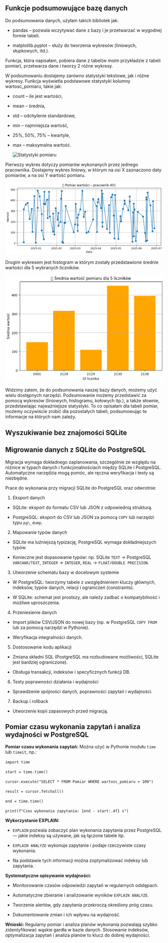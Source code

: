 Funkcje podsumowujące bazę danych
--------------------------------------

Do podsumowania danych, użyłam takich bibliotek jak:
- pandas – pozwala wczytywać dane z bazy i je przetwarzać w wygodnej formie tabeli.

- matplotlib.pyplot – służy do tworzenia wykresów (liniowych, słupkowych, itd.).

Funkcja, która napisałam, pobiera dane z tabel(w moim przykładzie z tabeli pomiar), przetwarza dane i tworzy 2 różne wykresy. 

W podsumowaniu dostajemy zarówno statystyki tekstowe, jak i różne wykresy.  Funkcja wyświetla podstawowe statystyki kolumny wartosc_pomiaru, takie jak:
- count – ile jest wartości,

- mean – średnia,

- std – odchylenie standardowe,

- min – najmniejsza wartość,

- 25%, 50%, 75% – kwartyle,

- max – maksymalna wartość.

  ![Statystyki pomiaru](pod-teksowe.png)

Pierwszy wykres dotyczy pomiarów wykonanych przez jednego pracownika. Dostajemy wykres liniowy, w którym na osi X zaznaczono daty pomiarów, a na osi Y wartość pomiaru. 

![Wykres pomiarów jednego pracownika](wykres1.png)

Drugim wykresem jest histogram w którym zostały przedstawione średnie wartości dla 5 wybranych liczników. 

![Histogram średnie wartości pomiarów](wykres2.png)

Widzimy zatem, że do podsumowania naszej bazy danych, możemy użyć wielu dostępnych narzędzi. Podsumowanie możemy przedstawić za pomocą wykresów (liniowych, histogramu, kołowych itp.), a także słownie, przedstawiając najważniejsze statystyki. To co opisałam dla tabeli pomiar, możemy oczywiście zrobić dla pozostałych tabeli, podsumowując te informacje na których nam zależy. 


Wyszukiwanie bez znajomości SQLite
------------------------------



Migrowanie danych z SQLite do PostgreSQL
-------------------------------

Migracja wymaga dokładnego zaplanowania, szczególnie ze względu na różnice w typach danych i funkcjonalnościach między SQLite i PostgreSQL. Automatyczne narzędzia mogą pomóc, ale ręczna weryfikacja i testy są niezbędne.

Prace do wykonania przy migracji SQLite do PostgreSQL oraz odwrotnie:

1. Eksport danych

- SQLite: eksport do formatu CSV lub JSON z odpowiednią strukturą.
   
- PostgreSQL: eksport do CSV lub JSON za pomocą ``COPY`` lub narzędzi typu ``pg\_dump``.

2. Mapowanie typów danych

- SQLite ma luźniejszą typizację, PostgreSQL wymaga dokładniejszych typów.

- Konieczne jest dopasowanie typów: np. SQLite ``TEXT`` → PostgreSQL ``VARCHAR/TEXT``, ``INTEGER`` → ``INTEGER``, ``REAL`` → ``FLOAT/DOUBLE PRECISION``.

3. Utworzenie schematu bazy w docelowym systemie

- W PostgreSQL: tworzymy tabele z uwzględnieniem kluczy głównych, indeksów, typów danych, relacji i ograniczeń (constraints).
 
- W SQLite: schemat jest prostszy, ale należy zadbać o kompatybilność i możliwe uproszczenia.

4. Przeniesienie danych

- Import plików CSV/JSON do nowej bazy (np. w PostgreSQL ``COPY FROM`` lub za pomocą narzędzi w Pythonie).
  
- Weryfikacja integralności danych.

5. Dostosowanie kodu aplikacji

- Zmiana składni SQL (PostgreSQL ma rozbudowane możliwości, SQLite jest bardziej ograniczone).
  
- Obsługa transakcji, indeksów i specyficznych funkcji DB.

6. Testy poprawności działania i wydajności

- Sprawdzenie spójności danych, poprawności zapytań i wydajności.

7. Backup i rollback

- Utworzenie kopii zapasowych przed migracją.

Pomiar czasu wykonania zapytań i analiza wydajności w PostgreSQL
---------------------------------------

**Pomiar czasu wykonania zapytań:**
Można użyć w Pythonie modułu ``time`` lub ``timeit``, np.:


 ``import time``
 
``start = time.time()``

  ``cursor.execute("SELECT * FROM Pomiar WHERE wartosc_pomiaru > 100")``
  
  ``result = cursor.fetchall()``
  
  ``end = time.time()``
  
  ``print(f"Czas wykonania zapytania: {end - start:.4f} s")``


**Wykorzystanie EXPLAIN:**

- ``EXPLAIN`` pozwala zobaczyć plan wykonania zapytania przez PostgreSQL — jakie indeksy są używane, jak są łączone tabele itp.

- ``EXPLAIN ANALYZE`` wykonuje zapytanie i podaje rzeczywiste czasy wykonania.

- Na podstawie tych informacji można zoptymalizować indeksy lub zapytania.

**Systematyczne opisywanie wydajności:**

- Monitorowanie czasów odpowiedzi zapytań w regularnych odstępach.

- Automatyczne zbieranie i analizowanie wyników ``EXPLAIN ANALYZE``.

- Tworzenie alertów, gdy zapytania przekroczą określony próg czasu.

- Dokumentowanie zmian i ich wpływu na wydajność.

**Wnioski:**
Regularny pomiar i analiza planów wykonania pozwalają szybko zidentyfikować wąskie gardła w bazie danych. Stosowanie indeksów, optymalizacja zapytań i analiza planów to klucz do dobrej wydajności.



